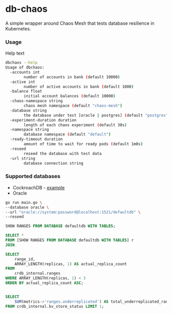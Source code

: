 # db-chaos
A simple wrapper around Chaos Mesh that tests database resilience in Kubernetes.

### Usage

Help text

```sh
dbchaos --help
Usage of dbchaos:
  -accounts int
        number of accounts in bank (default 10000)
  -active int
        number of active accounts in bank (default 1000)
  -balance float
        initial account balances (default 10000)
  -chaos-namespace string
        chaos mesh namespace (default "chaos-mesh")
  -database string
        the database under test [oracle | postgres] (default "postgres")
  -experiment-duration duration
        length of each chaos experiment (default 30s)
  -namespace string
        database namespace (default "default")
  -ready-timeout duration
        amount of time to wait for ready pods (default 1m0s)
  -reseed
        reseed the database with test data
  -url string
        database connection string
```

### Supported databases

* CockroachDB - [example](examples/cockroachdb/README.md)
* Oracle

```sh
go run main.go \
--database oracle \
--url "oracle://system:password@localhost:1521/defaultdb" \
--reseed
```

```sql
SHOW RANGES FROM DATABASE defaultdb WITH TABLES;

SELECT *
FROM [SHOW RANGES FROM DATABASE defaultdb WITH TABLES] r
JOIN

SELECT
	range_id,
	ARRAY_LENGTH(replicas, 1) AS actual_replica_count
FROM
	crdb_internal.ranges
WHERE ARRAY_LENGTH(replicas, 1) < 3
ORDER BY actual_replica_count ASC;


SELECT
	SUM(metrics->'ranges.underreplicated') AS total_underreplicated_ranges
FROM crdb_internal.kv_store_status LIMIT 1;
```

  